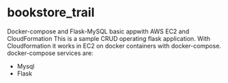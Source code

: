 # bookstore_trail
Docker-compose and Flask-MySQL basic appwith AWS EC2 and CloudFormation
This is a sample CRUD operating flask application. With Cloudformation it works in EC2 on docker containers with docker-compose.
docker-compose services are:
* Mysql
* Flask
